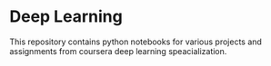 # Deep Learning
   This repository contains python notebooks for various projects and assignments from coursera deep learning speacialization.  
